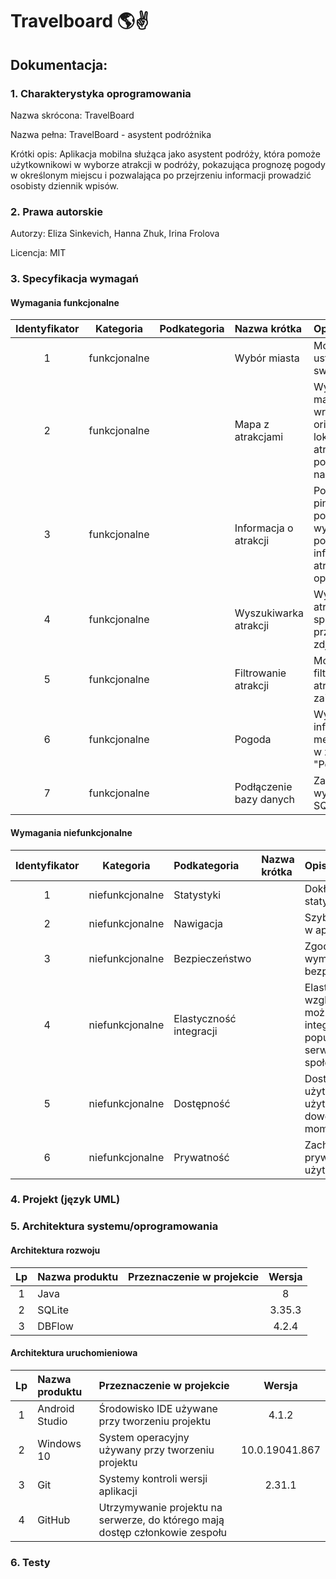 # Travelboard :earth_americas::v:
## Dokumentacja: 


### 1. Charakterystyka  oprogramowania 
Nazwa skrócona: TravelBoard

Nazwa pełna: TravelBoard - asystent podróżnika

Krótki opis: Aplikacja mobilna służąca jako asystent podróży, która pomoże użytkownikowi w wyborze atrakcji w podróży, pokazująca prognozę pogody w określonym miejscu i pozwalająca po przejrzeniu informacji prowadzić osobisty dziennik wpisów.


### 2. Prawa autorskie 
Autorzy: Eliza Sinkevich, Hanna Zhuk, Irina Frolova

Licencja: MIT

### 3. Specyfikacja wymagań

#### Wymagania funkcjonalne
| Identyfikator | Kategoria | Podkategoria | Nazwa krótka | Opis | Priorytet |
|:-:|:-:|:-|:-|:-|:-:|
|1|funkcjonalne||Wybór miasta|Możliwość ustawienia swojego miasta|1|
|2|funkcjonalne||Mapa z atrakcjami|Wyświetlenie mapę regionu wraz z orientacyjną lokalizacją atrakcji w postaci pinezek na mapie|1|
|3|funkcjonalne||Informacja o atrakcji|Po kliknięciu na pinezkę system powinien wyświetlić podstawowe informacje o atrakcji: nazwę, opis, lokalizację|1|
|4|funkcjonalne||Wyszukiwarka atrakcji|Wyszukiwanie atrakcji w sposób przeklikania zdjęć z opisem|2|
|5|funkcjonalne||Filtrowanie atrakcji|Możliwość filtrowania atrakcji według zainteresowań|3|
|6|funkcjonalne||Pogoda|Wyświetlenie informacje meteorologiczne w zakładce "Pogoda"|3|
|7|funkcjonalne||Podłączenie bazy danych|Zapis danych z wykorzystaniem SQLite|2|

#### Wymagania niefunkcjonalne
| Identyfikator | Kategoria | Podkategoria | Nazwa krótka | Opis | Priorytet |
|:-:|:-:|:-|:-|:-|:-:|
|1|niefunkcjonalne|Statystyki||Dokładny zapis statystyk|2|
|2|niefunkcjonalne|Nawigacja||Szybka nawigacja w aplikacji |1|
|3|niefunkcjonalne|Bezpieczeństwo||Zgodność z wymogami bezpieczeństwa|2|
|4|niefunkcjonalne|Elastyczność integracji||Elastyczność pod względem możliwości integracji z innymi popularnymi serwisami społecznościowymi |3|
|5|niefunkcjonalne|Dostępność|| Dostęp dla użytkowników do użytku w dowolnym momencie |1|
|6|niefunkcjonalne|Prywatność||Zachowanie prywatności użytkowników|2|


### 4. Projekt (język UML)


### 5. Architektura systemu/oprogramowania

#### Architektura rozwoju 
| Lp | Nazwa produktu | Przeznaczenie w projekcie | Wersja  | 
|:-:|:-|:-|:-:|
|1|Java||8|
|2|SQLite| | 3.35.3 |
|3|DBFlow||4.2.4|

#### Architektura uruchomieniowa 
| Lp | Nazwa produktu | Przeznaczenie w projekcie | Wersja  | 
|:-:|:-|:-|:-:|
|1|Android Studio|Środowisko IDE używane przy tworzeniu projektu|4.1.2|
|2|Windows 10 |System operacyjny używany przy tworzeniu projektu|10.0.19041.867|
|3|Git| Systemy kontroli wersji aplikacji |2.31.1|
|4|GitHub| Utrzymywanie projektu na serwerze, do którego mają dostęp członkowie zespołu||


### 6. Testy

